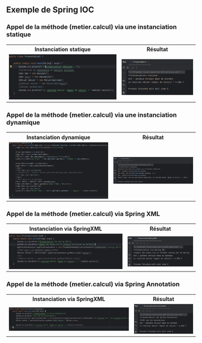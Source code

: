 <h2>Exemple de Spring IOC</h2>
<table>
    <h3>Appel de la méthode (metier.calcul) via une instanciation statique</h3>
    <tr>
        <tr>
            <th>Instanciation statique</th>
            <th>Résultat</th>               
        </tr>
        <tr>
            <td><img src="captures/Capture_Presentation_instanciation_statique_1.png"/></td>
            <td><img src="captures/Capture_Presentation_instanciation_statique_2.png"/></td>
        </tr>
    </tr> 

</table>


<table>
    <h3>Appel de la méthode (metier.calcul) via une instanciation dynamique</h3>
    <tr>
        <tr>
            <th>Instanciation dynamique</th>
            <th>Résultat</th>               
        </tr>
        <tr>
            <td><img src="captures/Capture_Presentation_instanciation_dynamique_1.png"/></td>
            <td><img src="captures/Capture_Presentation_instanciation_dynamique_2.png"/></td>
        </tr>
    </tr> 

</table>


<table>
    <h3>Appel de la méthode (metier.calcul) via Spring XML</h3>
    <tr>
        <tr>
            <th>Instanciation via SpringXML</th>
            <th>Résultat</th>               
        </tr>
        <tr>
            <td><img src="captures/Capture_Presentation_instanciation_springXML_1.png"/></td>
            <td><img src="captures/Capture_Presentation_instanciation_springXML_2.png"/></td>
        </tr>
    </tr> 

</table>

<table>
    <h3>Appel de la méthode (metier.calcul) via Spring Annotation</h3>
    <tr>
        <tr>
            <th>Instanciation via SpringXML</th>
            <th>Résultat</th>               
        </tr>
        <tr>
            <td><img src="captures/Capture_Presentation_instanciation_springAnnotation_1.png"/></td>
            <td><img src="captures/Capture_Presentation_instanciation_springAnnotation_2.png"/></td>
        </tr>
    </tr> 

</table>